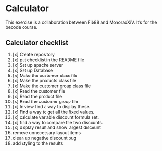 # Calculator
This exercise is a collaboration between Fib88 and MonoraxXiV.
It's for the becode course.

## Calculator checklist


1. [x] Create repository
2. [x] put checklist in the README file
3. [x] Set up apache server
4. [x] Set up Database
5. [x] Make the customer class file
6. [x] Make the products class file
7. [x] Make the customer group class file
8. [x] Read the customer file
9. [x] Read the product file
10. [x] Read the customer group file
11. [x] In view find a way to display these.
12. [x] Find a way to get all the fixed values.
13. [x] calculate variable discount formula set.
14. [x] find a way to compare the two discounts.
15. [x] display result and show largest discount
16. remove unnecessary layout items
17. clean up negative discount bug
18. add styling to the results
